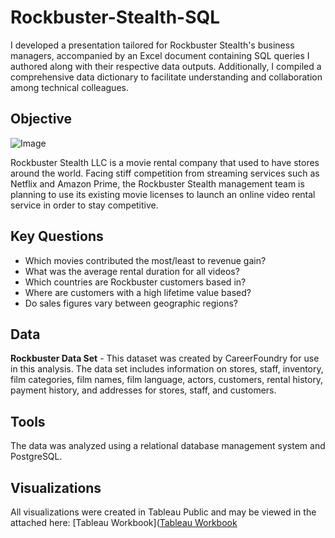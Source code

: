 # Rockbuster-Stealth-SQL
I developed a presentation tailored for Rockbuster Stealth's business managers, accompanied by an Excel document containing SQL queries I authored along with their respective data outputs. Additionally, I compiled a comprehensive data dictionary to facilitate understanding and collaboration among technical colleagues.
## Objective
![Image](https://github.com/sarahedens/Rockbuster-Stealth-SQL/assets/164972286/9e3d45c0-0613-45dc-980c-6c94ba657878)


Rockbuster Stealth LLC is a movie rental company that used to have stores around the world. Facing stiff competition from streaming services such as Netflix and Amazon Prime, the Rockbuster Stealth management team is planning to use its existing movie licenses to launch an online video rental service in order to stay competitive.

## Key Questions
- Which movies contributed the most/least to revenue gain?
- What was the average rental duration for all videos?
- Which countries are Rockbuster customers based in?
- Where are customers with a high lifetime value based?
- Do sales figures vary between geographic regions?

## Data
**Rockbuster Data Set** - This dataset was created by CareerFoundry for use in this analysis. The data set includes information on stores, staff, inventory, film categories, film names, film language, actors, customers, rental history, payment history, and addresses for stores, staff, and customers.

## Tools
The data was analyzed using a relational database management system and PostgreSQL.

## Visualizations
All visualizations were created in Tableau Public and may be viewed in the attached here: [Tableau Workbook]([Tableau Workbook](https://public.tableau.com/app/profile/sarah.edens/viz/Task2_9Story_16932001907120/Story?publish=yes)

